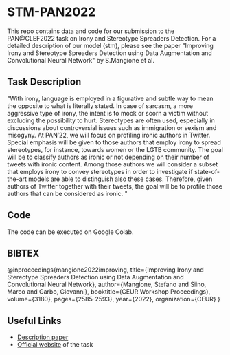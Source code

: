 # STM-PAN2022
This repo contains data and code for our submission to the PAN@CLEF2022 task on Irony and Stereotype Spreaders Detection. 
For a detailed description of our model (stm), please see the paper "Improving Irony and Stereotype Spreaders Detection using Data Augmentation and Convolutional Neural Network" by S.Mangione et al.

## Task Description 
"With irony, language is employed in a figurative and subtle way to mean the opposite to what is literally stated. In case of sarcasm, a more aggressive type of irony, the intent is to mock or scorn a victim without excluding the possibility to hurt. Stereotypes are often used, especially in discussions about controversial issues such as immigration or sexism and misogyny. At PAN’22, we will focus on profiling ironic authors in Twitter. Special emphasis will be given to those authors that employ irony to spread stereotypes, for instance, towards women or the LGTB community. The goal will be to classify authors as ironic or not depending on their number of tweets with ironic content. Among those authors we will consider a subset that employs irony to convey stereotypes in order to investigate if state-of-the-art models are able to distinguish also these cases. Therefore, given authors of Twitter together with their tweets, the goal will be to profile those authors that can be considered as ironic. "

## Code
The code can be executed on Google Colab.

## BIBTEX
@inproceedings{mangione2022improving,
  title={Improving Irony and Stereotype Spreaders Detection using Data Augmentation and Convolutional Neural Network},
  author={Mangione, Stefano and Siino, Marco and Garbo, Giovanni},
  booktitle={CEUR Workshop Proceedings},
  volume={3180},
  pages={2585-2593},
  year={2022},
  organization={CEUR}
}

## Useful Links
* [Description paper](http://ceur-ws.org/Vol-3180/paper-213.pdf)
* [Official website](https://pan.webis.de/clef22/pan22-web/author-profiling.html) of the task
